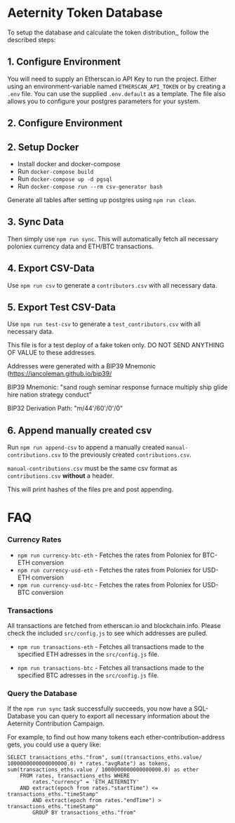# Aeternity Token Database

To setup the database and calculate the token distribution,, follow the described steps:

## 1. Configure Environment

You will need to supply an Etherscan.io API Key to run the project. Either using an environment-variable named `ETHERSCAN_API_TOKEN` or by creating a `.env` file. You can use the supplied `.env.default` as a template. The file also allows you to configure your postgres parameters for your system.

## 2. Configure Environment

## 2. Setup Docker
* Install docker and docker-compose
* Run `docker-compose build`
* Run `docker-compose up -d pgsql`
* Run `docker-compose run --rm csv-generator bash`


Generate all tables after setting up postgres using `npm run clean`.



## 3. Sync Data

Then simply use `npm run sync`. This will automatically fetch all necessary poloniex currency data and ETH/BTC transactions.

## 4. Export CSV-Data

Use `npm run csv` to generate a `contributors.csv` with all necessary data.

## 5. Export Test CSV-Data

Use `npm run test-csv` to generate a `test_contributors.csv` with all necessary data.

This file is for a test deploy of a fake token only. DO NOT SEND ANYTHING OF VALUE to these addresses.

Addresses were generated with a BIP39 Mnemonic (https://iancoleman.github.io/bip39/

BIP39 Mnemonic: "sand rough seminar response furnace multiply ship glide hire nation strategy conduct"

BIP32 Derivation Path: "m/44'/60'/0'/0"

## 6. Append manually created csv

Run `npm run append-csv` to append a manually created `manual-contributions.csv` to the previously created `contributions.csv`.

`manual-contributions.csv` must be the same csv format as `contributions.csv` **without** a header.

This will print hashes of the files pre and post appending.


# FAQ

### Currency Rates

* `npm run currency-btc-eth` - Fetches the rates from Poloniex for BTC-ETH conversion
* `npm run currency-usd-eth` - Fetches the rates from Poloniex for USD-ETH conversion
* `npm run currency-usd-btc` - Fetches the rates from Poloniex for USD-BTC conversion

### Transactions

All transactions are fetched from etherscan.io and blockchain.info. Please check the included `src/config.js` to see which addresses are pulled.

* `npm run transactions-eth` - Fetches all transactions made to the specified ETH adresses in the `src/config.js` file.

* `npm run transactions-btc` - Fetches all transactions made to the specified BTC adresses in the `src/config.js` file.

### Query the Database

If the `npm run sync` task successfully succeeds, you now have a SQL-Database you can query to export all necessary information about the Aeternity Contribution Campaign.

For example, to find out how many tokens each ether-contribution-address gets, you could use a query like:

```
SELECT transactions_eths."from", sum((transactions_eths.value/ 1000000000000000000.0) * rates."avgRate") as tokens, sum(transactions_eths.value / 1000000000000000000.0) as ether
    FROM rates, transactions_eths WHERE
        rates."currency" = 'ETH_AETERNITY'
	AND extract(epoch from rates."startTime") <= transactions_eths."timeStamp"
        AND extract(epoch from rates."endTime") > transactions_eths."timeStamp"
        GROUP BY transactions_eths."from"
```
